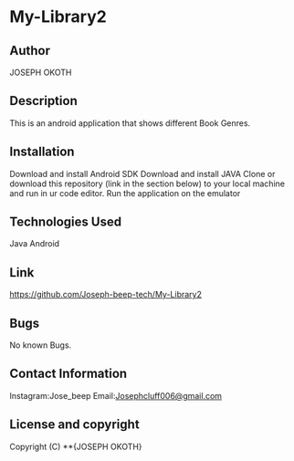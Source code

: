 # My-Library2
## Author
JOSEPH OKOTH
## Description
This is an android application that shows different Book Genres.
## Installation
Download and install Android SDK
Download and install JAVA
Clone or download this repository (link in the section below) to your local machine and run in ur code editor.
Run the application on the emulator


## Technologies Used
Java
Android

## Link
https://github.com/Joseph-beep-tech/My-Library2
## Bugs
No known Bugs.
## Contact Information
Instagram:Jose_beep
 Email:Josephcluff006@gmail.com
 ## License and copyright
 Copyright (C) **{JOSEPH OKOTH}